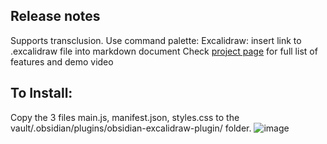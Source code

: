 ## Release notes
Supports transclusion.
Use command palette: Excalidraw: insert link to .excalidraw file into markdown document 
Check [project page](https://github.com/zsviczian/obsidian-excalidraw-plugin) for full list of features and demo video

## To Install:
Copy the 3 files main.js, manifest.json, styles.css to the vault/.obsidian/plugins/obsidian-excalidraw-plugin/ folder.
![image](https://user-images.githubusercontent.com/14358394/115394105-b8339080-a1e2-11eb-8395-ef42777e031e.png)
